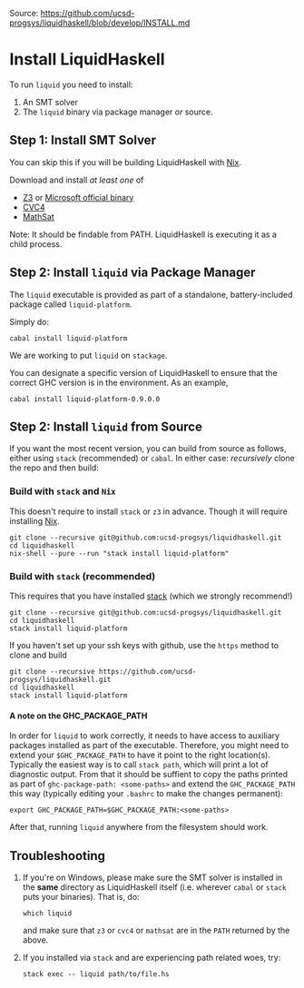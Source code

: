 Source: https://github.com/ucsd-progsys/liquidhaskell/blob/develop/INSTALL.md

# Install LiquidHaskell

To run `liquid` you need to install:

1. An SMT solver
2. The `liquid` binary via package manager *or* source.


## Step 1: Install SMT Solver

You can skip this if you will be building LiquidHaskell with [Nix][nix].

Download and install *at least one* of

+ [Z3](https://github.com/Z3Prover/z3/releases) or [Microsoft official binary](https://www.microsoft.com/en-us/download/details.aspx?id=52270)
+ [CVC4](http://cvc4.cs.stanford.edu/web/)
+ [MathSat](http://mathsat.fbk.eu/download.html)

Note: It should be findable from PATH. LiquidHaskell is executing it as a child process.

## Step 2: Install `liquid` via Package Manager

The `liquid` executable is provided as part of a standalone, battery-included package called `liquid-platform`.

Simply do:

    cabal install liquid-platform

We are working to put `liquid` on `stackage`.

You can designate a specific version of LiquidHaskell to ensure that the correct
GHC version is in the environment. As an example,

    cabal install liquid-platform-0.9.0.0

## Step 2: Install `liquid` from Source

If you want the most recent version, you can build from source as follows,
either using `stack` (recommended) or `cabal`. In either case: *recursively*
clone the repo and then build:

### Build with `stack` and `Nix`

This doesn't require to install `stack` or `z3` in advance. Though it will require
installing [Nix][nix].

    git clone --recursive git@github.com:ucsd-progsys/liquidhaskell.git
    cd liquidhaskell
    nix-shell --pure --run "stack install liquid-platform"

### Build with `stack` (recommended)

This requires that you have installed [stack][stack] (which we strongly recommend!)

    git clone --recursive git@github.com:ucsd-progsys/liquidhaskell.git
    cd liquidhaskell
    stack install liquid-platform

If you haven't set up your ssh keys with github, use the `https` method to clone and build

    git clone --recursive https://github.com/ucsd-progsys/liquidhaskell.git
    cd liquidhaskell
    stack install liquid-platform

#### A note on the GHC_PACKAGE_PATH

In order for `liquid` to work correctly, it needs to have access to auxiliary packages
installed as part of the executable. Therefore, you might need to extend your `$GHC_PACKAGE_PATH` to
have it point to the right location(s). Typically the easiest way is to call `stack path`, which will
print a lot of diagnostic output. From that it should be suffient to copy the paths printed as part of
`ghc-package-path: <some-paths>` and extend the `GHC_PACKAGE_PATH` this way 
(typically editing your `.bashrc` to make the changes permanent):

```
export GHC_PACKAGE_PATH=$GHC_PACKAGE_PATH:<some-paths>
```

After that, running `liquid` anywhere from the filesystem should work.


## Troubleshooting


1. If you're on Windows, please make sure the SMT solver is installed
    in the **same** directory as LiquidHaskell itself (i.e. wherever
    `cabal` or `stack` puts your binaries). That is, do:

    ```
    which liquid
    ```

    and make sure that `z3` or `cvc4` or `mathsat` are in the `PATH`
    returned by the above.

2. If you installed via `stack` and are experiencing path related woes, try:

    ```
    stack exec -- liquid path/to/file.hs
    ```

[nix]: https://nixos.org/download.html
[stack]: https://github.com/commercialhaskell/stack/blob/master/doc/install_and_upgrade.md
